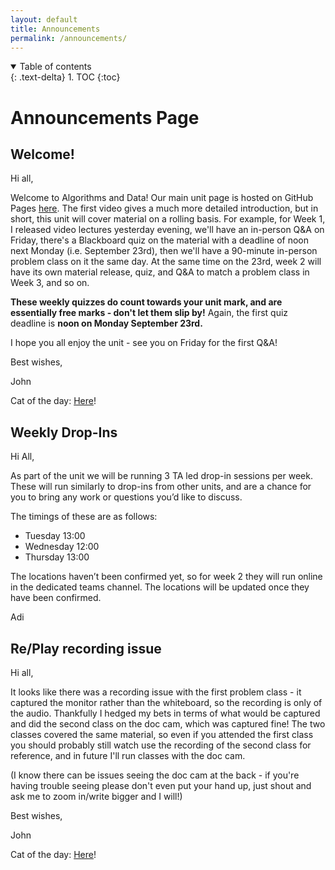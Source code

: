 ```yaml
---
layout: default
title: Announcements
permalink: /announcements/
---
```

<details open markdown="block">
<summary>
Table of contents
</summary>
{: .text-delta}
1. TOC
{:toc}
</details>

# Announcements Page

## Welcome!

Hi all,

Welcome to Algorithms and Data! Our main unit page is hosted on GitHub Pages [here](http://uob-cs-algorithms-ii.github.io). The first video gives a much more detailed introduction, but in short, this unit will cover material on a rolling basis. For example, for Week 1, I released video lectures yesterday evening, we'll have an in-person Q&A on Friday, there's a Blackboard quiz on the material with a deadline of noon next Monday (i.e. September 23rd), then we'll have a 90-minute in-person problem class on it the same day. At the same time on the 23rd, week 2 will have its own material release, quiz, and Q&A to match a problem class in Week 3, and so on. 

**These weekly quizzes do count towards your unit mark, and are essentially free marks - don't let them slip by!** Again, the first quiz deadline is **noon on Monday September 23rd.**

I hope you all enjoy the unit - see you on Friday for the first Q&A!

Best wishes,

John

Cat of the day: [Here](https://i.imgur.com/JLiyZa4.mp4)!

## Weekly Drop-Ins

Hi All,

As part of the unit we will be running 3 TA led drop-in sessions per week.
These will run similarly to drop-ins from other units, and are a chance for you to bring any work or questions you’d like to discuss.

The timings of these are as follows:
 - Tuesday 13:00
 - Wednesday 12:00
 - Thursday 13:00

The locations haven’t been confirmed yet, so for week 2 they will run online in the dedicated teams channel.
The locations will be updated once they have been confirmed.

Adi

## Re/Play recording issue

Hi all,

It looks like there was a recording issue with the first problem class - it captured the monitor rather than the whiteboard, so the recording is only of the audio. Thankfully I hedged my bets in terms of what would be captured and did the second class on the doc cam, which was captured fine! The two classes covered the same material, so even if you attended the first class you should probably still watch use the recording of the second class for reference, and in future I'll run classes with the doc cam.

(I know there can be issues seeing the doc cam at the back - if you're having trouble seeing please don't even put your hand up, just shout and ask me to zoom in/write bigger and I will!)

Best wishes,

John

Cat of the day: [Here](https://i.redd.it/w6fduzg4cqqd1.jpeg)!